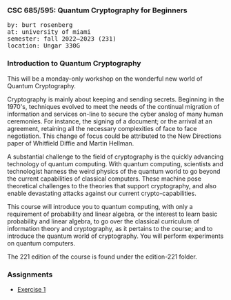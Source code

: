 ### CSC 685/595: Quantum Cryptography for Beginners

<pre>
by: burt rosenberg
at: university of miami
semester: fall 2022–2023 (231)
location: Ungar 330G
</pre>

### Introduction to Quantum Cryptography

This will be a monday-only workshop on the wonderful new world of Quantum Cryptography. 

Cryptography is mainly about keeping and sending secrets. Beginning in the 1970's, techniques evolved to meet the needs of the continual migration of information and services on-line to secure the cyber analog of many human ceremonies. For instance, the signing of a document; or the arrival at an agreement, retaining all the necessary complexities of face to face negotiation. This change of focus could be attributed to the New Directions paper of Whitfield Diffie and Martin Hellman.

A substantial challenge to the field of cryptography is the quickly advancing technology of quantum computing. With quantum computing, scientists and technologist harness the weird physics of the quantum world to go beyond the current capabilities of classical computers. These machine pose theoretical challenges to the theories that support cryptography, and also enable devastating attacks against our current crypto-capabilities.

This course will introduce you to quantum computing, with only a requirement of probability and linear algebra, or the interest to learn basic probability and linear algebra, to go over the classical curriculum of information theory and cryptography, as it pertains to the course; and to introduce the quantum world of cryptography. You will perform experiments on quantum computers. 

The 221 edition of the course is found under the edition-221 folder. 

### Assignments

- [Exercise 1](https://www.cs.miami.edu/home/burt/learning/csc595.231/proj1.html)
